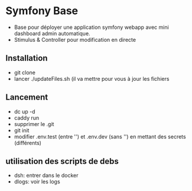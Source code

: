 # Symfony Base

- Base pour déployer une application symfony webapp avec mini dashboard admin automatique.
- Stimulus & Controller pour modification en directe

## Installation

- git clone
- lancer ./updateFiles.sh (il va mettre pour vous à jour les fichiers

## Lancement

- dc up -d
- caddy run
- supprimer le .git
- git init
- modifier .env.test (entre '') et .env.dev (sans '') en mettant des secrets (différents)

## utilisation des scripts de debs

- dsh: entrer dans le docker
- dlogs: voir les logs
